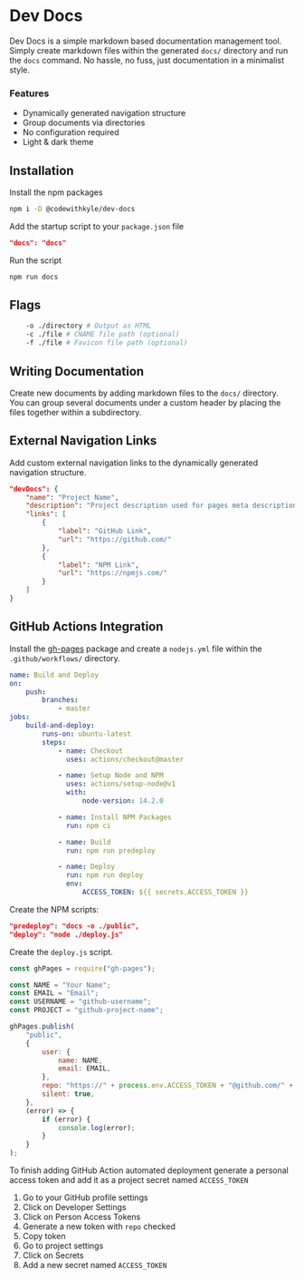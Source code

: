 # Dev Docs

Dev Docs is a simple markdown based documentation management tool. Simply create markdown files within the generated `docs/` directory and run the `docs` command. No hassle, no fuss, just documentation in a minimalist style.

### Features

-   Dynamically generated navigation structure
-   Group documents via directories
-   No configuration required
-   Light & dark theme

## Installation

Install the npm packages

```sh
npm i -D @codewithkyle/dev-docs
```

Add the startup script to your `package.json` file

```json
"docs": "docs"
```

Run the script

```sh
npm run docs
```

## Flags

```sh
    -o ./directory # Output as HTML
    -c ./file # CNAME file path (optional)
    -f ./file # Favicon file path (optional)
```

## Writing Documentation

Create new documents by adding markdown files to the `docs/` directory. You can group several documents under a custom header by placing the files together within a subdirectory.

## External Navigation Links

Add custom external navigation links to the dynamically generated navigation structure.

```json
"devDocs": {
    "name": "Project Name",
    "description": "Project description used for pages meta description element",
    "links": [
        {
            "label": "GitHub Link",
            "url": "https://github.com/"
        },
        {
            "label": "NPM Link",
            "url": "https://npmjs.com/"
        }
    ]
}
```

## GitHub Actions Integration

Install the [gh-pages](https://www.npmjs.com/package/gh-pages) package and create a `nodejs.yml` file within the `.github/workflows/` directory.

```yml
name: Build and Deploy
on:
    push:
        branches:
            - master
jobs:
    build-and-deploy:
        runs-on: ubuntu-latest
        steps:
            - name: Checkout
              uses: actions/checkout@master

            - name: Setup Node and NPM
              uses: actions/setup-node@v1
              with:
                  node-version: 14.2.0

            - name: Install NPM Packages
              run: npm ci

            - name: Build
              run: npm run predeploy

            - name: Deploy
              run: npm run deploy
              env:
                  ACCESS_TOKEN: ${{ secrets.ACCESS_TOKEN }}
```

Create the NPM scripts:

```json
"predeploy": "docs -o ./public",
"deploy": "node ./deploy.js"
```

Create the `deploy.js` script.

```javascript
const ghPages = require("gh-pages");

const NAME = "Your Name";
const EMAIL = "Email";
const USERNAME = "github-username";
const PROJECT = "github-project-name";

ghPages.publish(
    "public",
    {
        user: {
            name: NAME,
            email: EMAIL,
        },
        repo: "https://" + process.env.ACCESS_TOKEN + "@github.com/" + USERNAME + "/" + PROJECT + ".git",
        silent: true,
    },
    (error) => {
        if (error) {
            console.log(error);
        }
    }
);
```

To finish adding GitHub Action automated deployment generate a personal access token and add it as a project secret named `ACCESS_TOKEN`

1. Go to your GitHub profile settings
1. Click on Developer Settings
1. Click on Person Access Tokens
1. Generate a new token with `repo` checked
1. Copy token
1. Go to project settings
1. Click on Secrets
1. Add a new secret named `ACCESS_TOKEN`
